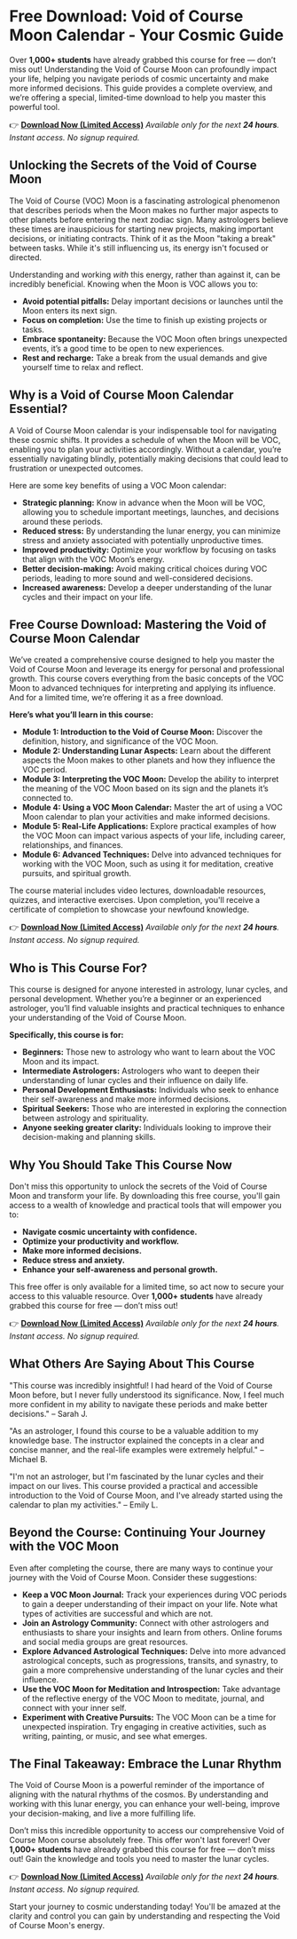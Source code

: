 # Free Download: Void of Course Moon Calendar - Your Cosmic Guide

Over **1,000+ students** have already grabbed this course for free — don’t miss out!
Understanding the Void of Course Moon can profoundly impact your life, helping you navigate periods of cosmic uncertainty and make more informed decisions. This guide provides a complete overview, and we’re offering a special, limited-time download to help you master this powerful tool.

👉 [**Download Now (Limited Access)**](https://udemywork.com/void-of-course-moon-calendar)
_Available only for the next **24 hours**. Instant access. No signup required._

## Unlocking the Secrets of the Void of Course Moon

The Void of Course (VOC) Moon is a fascinating astrological phenomenon that describes periods when the Moon makes no further major aspects to other planets before entering the next zodiac sign. Many astrologers believe these times are inauspicious for starting new projects, making important decisions, or initiating contracts. Think of it as the Moon "taking a break" between tasks. While it's still influencing us, its energy isn't focused or directed.

Understanding and working *with* this energy, rather than against it, can be incredibly beneficial. Knowing when the Moon is VOC allows you to:

*   **Avoid potential pitfalls:** Delay important decisions or launches until the Moon enters its next sign.
*   **Focus on completion:** Use the time to finish up existing projects or tasks.
*   **Embrace spontaneity:** Because the VOC Moon often brings unexpected events, it’s a good time to be open to new experiences.
*   **Rest and recharge:** Take a break from the usual demands and give yourself time to relax and reflect.

## Why is a Void of Course Moon Calendar Essential?

A Void of Course Moon calendar is your indispensable tool for navigating these cosmic shifts. It provides a schedule of when the Moon will be VOC, enabling you to plan your activities accordingly. Without a calendar, you’re essentially navigating blindly, potentially making decisions that could lead to frustration or unexpected outcomes.

Here are some key benefits of using a VOC Moon calendar:

*   **Strategic planning:** Know in advance when the Moon will be VOC, allowing you to schedule important meetings, launches, and decisions around these periods.
*   **Reduced stress:** By understanding the lunar energy, you can minimize stress and anxiety associated with potentially unproductive times.
*   **Improved productivity:** Optimize your workflow by focusing on tasks that align with the VOC Moon’s energy.
*   **Better decision-making:** Avoid making critical choices during VOC periods, leading to more sound and well-considered decisions.
*   **Increased awareness:** Develop a deeper understanding of the lunar cycles and their impact on your life.

## Free Course Download: Mastering the Void of Course Moon Calendar

We’ve created a comprehensive course designed to help you master the Void of Course Moon and leverage its energy for personal and professional growth. This course covers everything from the basic concepts of the VOC Moon to advanced techniques for interpreting and applying its influence. And for a limited time, we’re offering it as a free download.

**Here’s what you’ll learn in this course:**

*   **Module 1: Introduction to the Void of Course Moon:** Discover the definition, history, and significance of the VOC Moon.
*   **Module 2: Understanding Lunar Aspects:** Learn about the different aspects the Moon makes to other planets and how they influence the VOC period.
*   **Module 3: Interpreting the VOC Moon:** Develop the ability to interpret the meaning of the VOC Moon based on its sign and the planets it’s connected to.
*   **Module 4: Using a VOC Moon Calendar:** Master the art of using a VOC Moon calendar to plan your activities and make informed decisions.
*   **Module 5: Real-Life Applications:** Explore practical examples of how the VOC Moon can impact various aspects of your life, including career, relationships, and finances.
*   **Module 6: Advanced Techniques:** Delve into advanced techniques for working with the VOC Moon, such as using it for meditation, creative pursuits, and spiritual growth.

The course material includes video lectures, downloadable resources, quizzes, and interactive exercises. Upon completion, you'll receive a certificate of completion to showcase your newfound knowledge.

👉 [**Download Now (Limited Access)**](https://udemywork.com/void-of-course-moon-calendar)
_Available only for the next **24 hours**. Instant access. No signup required._

## Who is This Course For?

This course is designed for anyone interested in astrology, lunar cycles, and personal development. Whether you’re a beginner or an experienced astrologer, you’ll find valuable insights and practical techniques to enhance your understanding of the Void of Course Moon.

**Specifically, this course is for:**

*   **Beginners:** Those new to astrology who want to learn about the VOC Moon and its impact.
*   **Intermediate Astrologers:** Astrologers who want to deepen their understanding of lunar cycles and their influence on daily life.
*   **Personal Development Enthusiasts:** Individuals who seek to enhance their self-awareness and make more informed decisions.
*   **Spiritual Seekers:** Those who are interested in exploring the connection between astrology and spirituality.
*   **Anyone seeking greater clarity:** Individuals looking to improve their decision-making and planning skills.

## Why You Should Take This Course Now

Don't miss this opportunity to unlock the secrets of the Void of Course Moon and transform your life. By downloading this free course, you'll gain access to a wealth of knowledge and practical tools that will empower you to:

*   **Navigate cosmic uncertainty with confidence.**
*   **Optimize your productivity and workflow.**
*   **Make more informed decisions.**
*   **Reduce stress and anxiety.**
*   **Enhance your self-awareness and personal growth.**

This free offer is only available for a limited time, so act now to secure your access to this valuable resource. Over **1,000+ students** have already grabbed this course for free — don’t miss out!

👉 [**Download Now (Limited Access)**](https://udemywork.com/void-of-course-moon-calendar)
_Available only for the next **24 hours**. Instant access. No signup required._

## What Others Are Saying About This Course

"This course was incredibly insightful! I had heard of the Void of Course Moon before, but I never fully understood its significance. Now, I feel much more confident in my ability to navigate these periods and make better decisions." – Sarah J.

"As an astrologer, I found this course to be a valuable addition to my knowledge base. The instructor explained the concepts in a clear and concise manner, and the real-life examples were extremely helpful." – Michael B.

"I'm not an astrologer, but I'm fascinated by the lunar cycles and their impact on our lives. This course provided a practical and accessible introduction to the Void of Course Moon, and I've already started using the calendar to plan my activities." – Emily L.

## Beyond the Course: Continuing Your Journey with the VOC Moon

Even after completing the course, there are many ways to continue your journey with the Void of Course Moon. Consider these suggestions:

*   **Keep a VOC Moon Journal:** Track your experiences during VOC periods to gain a deeper understanding of their impact on your life. Note what types of activities are successful and which are not.
*   **Join an Astrology Community:** Connect with other astrologers and enthusiasts to share your insights and learn from others. Online forums and social media groups are great resources.
*   **Explore Advanced Astrological Techniques:** Delve into more advanced astrological concepts, such as progressions, transits, and synastry, to gain a more comprehensive understanding of the lunar cycles and their influence.
*   **Use the VOC Moon for Meditation and Introspection:** Take advantage of the reflective energy of the VOC Moon to meditate, journal, and connect with your inner self.
*   **Experiment with Creative Pursuits:** The VOC Moon can be a time for unexpected inspiration. Try engaging in creative activities, such as writing, painting, or music, and see what emerges.

## The Final Takeaway: Embrace the Lunar Rhythm

The Void of Course Moon is a powerful reminder of the importance of aligning with the natural rhythms of the cosmos. By understanding and working with this lunar energy, you can enhance your well-being, improve your decision-making, and live a more fulfilling life.

Don’t miss this incredible opportunity to access our comprehensive Void of Course Moon course absolutely free. This offer won't last forever! Over **1,000+ students** have already grabbed this course for free — don’t miss out! Gain the knowledge and tools you need to master the lunar cycles.

👉 [**Download Now (Limited Access)**](https://udemywork.com/void-of-course-moon-calendar)
_Available only for the next **24 hours**. Instant access. No signup required._

Start your journey to cosmic understanding today! You'll be amazed at the clarity and control you can gain by understanding and respecting the Void of Course Moon's energy.
